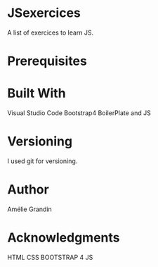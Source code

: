 # JSexercices
A list of exercices to learn JS.

# Prerequisites


# Built With
Visual Studio Code Bootstrap4 BoilerPlate and JS

# Versioning
I used git for versioning.

# Author
Amélie Grandin

# Acknowledgments
HTML CSS BOOTSTRAP 4 JS
